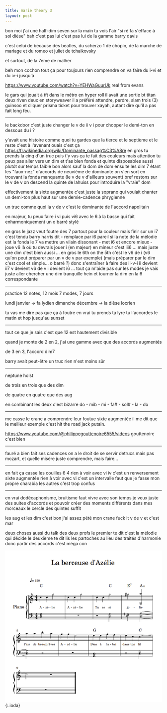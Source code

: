 ```yaml
---
title: marie theory 3
layout: post
---
```


bon moi j'ai une half-dim seven sur la main
tu vois l'air "si ré fa s'efface à sol dièse" bah c'est pas lui
c'est pas lui de la gamme barry davis

c'est celui de because des beatles,
du scherzo 1 de chopin,
de la marche de mariage
et du romeo et juliet de tchaikovsky

et surtout,
de la 7ème de malher

beh mon cochon
tout ça pour toujours rien comprendre
on va faire du i-vi et du iv-i jusqu'à 

https://www.youtube.com/watch?v=YEHWaGuurUk
real from evans

le gars qui jouait à tft dans le métro en hyper roll
il avait une sortie bt titan deux riven deux en storyweaver
il a préféré attendre, perdre, slam trois (3) guinsoo
et cliquer prisma ticket pour trouver xayah,
autant dire qu'il a pas fait long feu.

---

le backdoor c'est juste changer le v de ii v i
pour chopper le demi-ton en dessous du i ?

y'avait une histoire comme quoi
tu gardes que la tierce et le septième
et le reste c'est à l'avenant
ouais c'est ça
https://fr.wikipedia.org/wiki/Dominante_passag%C3%A8re
en gros tu prends la cinq d'un truc puis t'y vas
ça te fait des couleurs
mais attention tu peux pas aller vers un dim
et t'as bien fonda et quinte disposables
aussi
plutôt sur temps faible
bon alors sauf la dom de dom
ensuite
les dim 7 étant les "faux-nez" d'accords de neuvième de dominante
on s'en sort en trouvant la fonda manquante
(le v de v d'ailleurs souvent)
bref restons sur le v de v
on descend la quinte de lahuiss pour introduire la "vraie" dom

effectivement la sixte augmentée
c'est juste la soprano qui voulait chanter un demi-ton plus haut
sur une demie-cadence phrygienne

un truc comme quoi la v de v
c'est le dominante de l'accord napolitain

en majeur, tu peux faire i vi
puis vi6 avec le 6 à la basse
qui fait enharmoniquement un o barré
stylé

en gros le jazz veut foutre des 7 partout pour la couleur
mais finir sur un i7 c'est tendu
barry harris dit - remplace par i6
pareil si la note de la mélodie est la fonda
le 7 va mettre un vilain dissonant - met i6
et encore mieux -
joue v6 là où tu devrais jouer i
(en majeur)
en mineur c'est iii6
...
mais juste une dim c'est bien aussi
...
en gros le 6th on the 5th
c'est le v6 de i
(v6 qu'on peut préparer par un v de v par exemple)
(mais préparer par le dim c'est cool et simple... o barré ?)
donc s'entraîner à faire des ii-v-i
ii devient ii7
v devient v6 de v
i devient i6
...
tout ça m'aide pas sur les modes
je vais juste aller chercher une dim tranquille hein
et tourner la dim en la 6 correspondante

---

practice
12 notes, 12 mois
7 modes, 7 jours

lundi janvier -> fa lydien
dimanche décembre -> la dièse locrien

tu vas me dire pas que ça à foutre
en vrai tu prends ta lyre
tu l'accordes le matin et hop jusqu'au sunset

---

tout ce que je sais c'est que
12 est hautement divisible

quand je monte de 2 en 2,
j'ai une gamme avec que des accords augmentés

de 3 en 3, l'accord dim7

barry avait peut-être un truc
rien n'est moins sûr

---

neptune holst

de trois en trois que des dim

de quatre en quatre que des aug

en combinant les deux c'est bizarre
do - mib - mi - fa# - sol# - la - do

---

me casse le crane a comprendre leur foutue sixte augmentée
il me dit que le meilleur exemple c'est hit the road jack
putain.

https://www.youtube.com/@philippegouttenoire6555/videos
gouttenoire c'est bien

---

fauré a bien fait ses cadences
on a le droit de se servir detrucs
mais pas mozart, et quelle misère
juste comprendre, mais faire...

---

en fait ça casse les couilles
6 4 rien à voir avec vi iv c'est un renversement
sixte augmentée rien à voir avec vi c'est un intervalle
faut que je fasse mon propre charabia les autres c'est trop confus

---

en vrai
dodécaphonisme, bruitisme
faut vivre avec son temps
je veux juste des suites d'accords
et pouvoir créer des moments différents dans mes morceaux
le cercle des quintes suffit

les aug et les dim c'est bon j'ai assez pété mon crane fuck it
v de v et c'est mar

deux choses aussi du talk des deux profs
le premier te dit
c'est la mélodie qui décide
le deuxième te dit
lis les partoches au lieu des traités d'harmonie
donc partir des accords c'est méga con

![berceuse](/img/berceuse.png){:.ioda}
